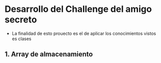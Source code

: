 <h1> Desarrollo del Challenge del amigo secreto </h1>

- La finalidad de esto prouecto es el de aplicar los conocimientos vistos es clases

<h2> 1. Array de almacenamiento</h2>

